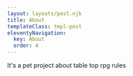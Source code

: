 ```yaml
---
layout: layouts/post.njk
title: About
templateClass: tmpl-post
eleventyNavigation:
  key: About
  order: 4
---
```


It's a pet project about table top rpg rules

